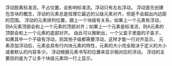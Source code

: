 浮动脱离标准流，不占位置，会影响标准流。浮动只有左右浮动。
浮动首先创建包含块的概念，浮动的元素总是找理它最近的父级元素对齐，但是不会超出内边距的范围。
浮动的元素排列位置，跟上一个块级有关系，如果上一个元素有浮动，则A元素顶部会和上一个元素的顶部对齐；如果上一个元素是标准流，则A元素的顶部会和上一个元素的底部对齐。
由此可以推断出，一个父盒子里面的子盒子，如果其中一个子级有浮动，则其他子级都需要浮动，这样才能一行对齐显示。
元素添加浮动后，元素会具有行内块元素的特性，元素的大小完全取决于定义的大小或者默认的内容多少。
浮动根据元素书写的位置来显示相对应的浮动。
浮动的主要目的是为了让多个块级元素同一行上显示。
